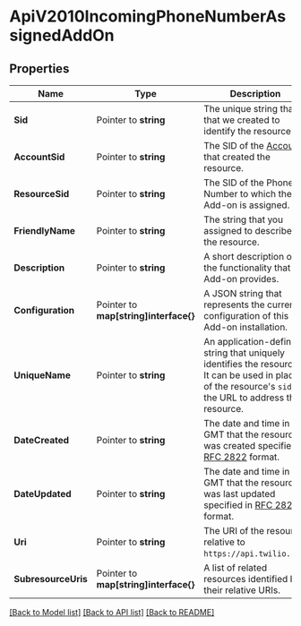 # ApiV2010IncomingPhoneNumberAssignedAddOn

## Properties

Name | Type | Description | Notes
------------ | ------------- | ------------- | -------------
**Sid** | Pointer to **string** | The unique string that that we created to identify the resource. |
**AccountSid** | Pointer to **string** | The SID of the [Account](https://www.twilio.com/docs/iam/api/account) that created the resource. |
**ResourceSid** | Pointer to **string** | The SID of the Phone Number to which the Add-on is assigned. |
**FriendlyName** | Pointer to **string** | The string that you assigned to describe the resource. |
**Description** | Pointer to **string** | A short description of the functionality that the Add-on provides. |
**Configuration** | Pointer to **map[string]interface{}** | A JSON string that represents the current configuration of this Add-on installation. |
**UniqueName** | Pointer to **string** | An application-defined string that uniquely identifies the resource. It can be used in place of the resource's `sid` in the URL to address the resource. |
**DateCreated** | Pointer to **string** | The date and time in GMT that the resource was created specified in [RFC 2822](https://www.ietf.org/rfc/rfc2822.txt) format. |
**DateUpdated** | Pointer to **string** | The date and time in GMT that the resource was last updated specified in [RFC 2822](https://www.ietf.org/rfc/rfc2822.txt) format. |
**Uri** | Pointer to **string** | The URI of the resource, relative to `https://api.twilio.com`. |
**SubresourceUris** | Pointer to **map[string]interface{}** | A list of related resources identified by their relative URIs. |

[[Back to Model list]](../README.md#documentation-for-models) [[Back to API list]](../README.md#documentation-for-api-endpoints) [[Back to README]](../README.md)


